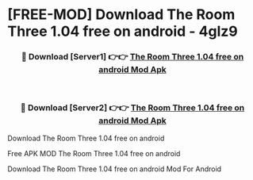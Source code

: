 # [FREE-MOD] Download The Room Three 1.04 free on android - 4glz9


<div align="center">
<h3>🔴 Download [Server1] 👉👉 <a href="https://apk-comot.site?title=The_Room_Three_1.04_free_on_android">The Room Three 1.04 free on android Mod Apk</a></h3><br>

<h3>🔴 Download [Server2] 👉👉 <a href="https://apk-comot.site?title=The_Room_Three_1.04_free_on_android">The Room Three 1.04 free on android Mod Apk</a></h3>
</div>



Download The Room Three 1.04 free on android 

Free APK MOD The Room Three 1.04 free on android 

Download The Room Three 1.04 free on android Mod For Android
